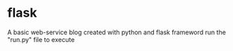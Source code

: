 # flask

A basic web-service blog created with python and flask frameword
run the "run.py" file to execute
